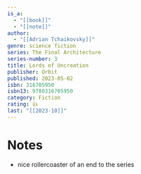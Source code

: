 ```yaml
---
is_a:
  - "[[book]]"
  - "[[note]]"
author:
  - "[[Adrian Tchaikovsky]]"
genre: science fiction
series: The Final Architecture
series-number: 3
title: Lords of Uncreation
publisher: Orbit
published: 2023-05-02
isbn: 316705950
isbn13: 9780316705950
category: Fiction
rating: 👍
last: "[[2023-10]]"
---
```

# Notes
- nice rollercoaster of an end to the series
